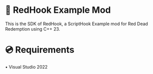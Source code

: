 # 🐴 RedHook Example Mod

This is the SDK of RedHook, a ScriptHook Example mod for Red Dead Redemption using C++ 23.

# 💿 Requirements
• Visual Studio 2022
